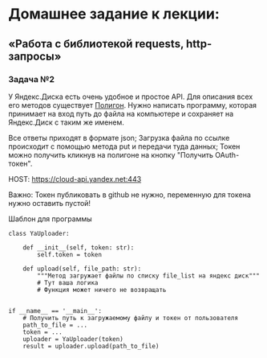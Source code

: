 # Домашнее задание к лекции:
## «Работа с библиотекой requests, http-запросы»
### Задача №2

У Яндекс.Диска есть очень удобное и простое API. Для описания всех его методов существует [Полигон](https://yandex.ru/dev/disk/poligon/). Нужно написать программу, которая принимает на вход путь до файла на компьютере и сохраняет на Яндекс.Диск с таким же именем.

Все ответы приходят в формате json;
Загрузка файла по ссылке происходит с помощью метода put и передачи туда данных;
Токен можно получить кликнув на полигоне на кнопку "Получить OAuth-токен".

HOST: https://cloud-api.yandex.net:443

Важно: Токен публиковать в github не нужно, переменную для токена нужно оставить пустой!

Шаблон для программы

    class YaUploader:
    
        def __init__(self, token: str):
            self.token = token

        def upload(self, file_path: str):
            """Метод загружает файлы по списку file_list на яндекс диск"""
            # Тут ваша логика
            # Функция может ничего не возвращать


    if __name__ == '__main__':
        # Получить путь к загружаемому файлу и токен от пользователя
        path_to_file = ...
        token = ...
        uploader = YaUploader(token)
        result = uploader.upload(path_to_file)